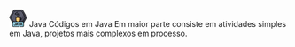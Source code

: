 <img width="32" height="32" src="https://github.com/Carlait/Carlait/blob/main/IMG%20GitHub/Java.png?raw=true"/></a> 
Java
Códigos em Java
Em maior parte consiste em atividades simples em Java, projetos mais complexos em processo.
